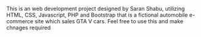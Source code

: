 This is an web development project designed by Saran Shabu, utilizing HTML, CSS, Javascript, PHP and Bootstrap that is a fictional automobile e-commerce site which sales GTA V cars.
Feel free to use this and make chnages required
